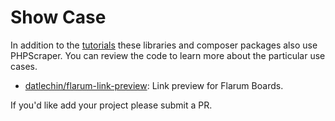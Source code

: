 # Show Case

In addition to the [tutorials](/misc/tutorials.html) these libraries and composer packages also use PHPScraper. You can review the code to learn more about the particular use cases.

- [datlechin/flarum-link-preview](https://github.com/datlechin/flarum-link-preview): Link preview for Flarum Boards.

If you'd like add your project please submit a PR.
